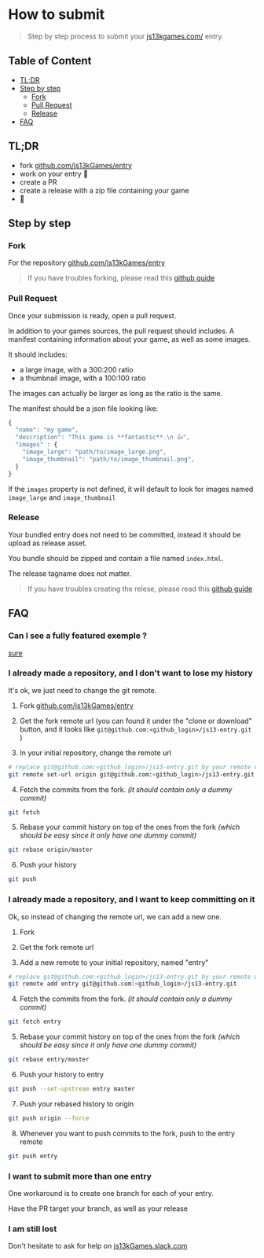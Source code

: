 # How to submit

> Step by step process to submit your [js13kgames.com/](https://js13kgames.com/) entry.

## Table of Content

- [TL;DR](#TL;DR)
- [Step by step](#step-by-step)
  - [Fork](#fork)
  - [Pull Request](#pull-request)
  - [Release](#release)
- [FAQ](#FAQ)

## TL;DR

- fork [github.com/js13kGames/entry](https://github.com/js13kGames/entry)
- work on your entry 👷
- create a PR
- create a release with a zip file containing your game
- 🍹

## Step by step

### Fork

For the repository [github.com/js13kGames/entry](https://github.com/js13kGames/entry)

> If you have troubles forking, please read this [github guide](https://help.github.com/en/articles/fork-a-repo)

### Pull Request

Once your submission is ready, open a pull request.

In addition to your games sources, the pull request should includes. A manifest containing information about your game, as well as some images.

It should includes: 
- a large image, with a 300:200 ratio
- a thumbnail image, with a 100:100 ratio

The images can actually be larger as long as the ratio is the same.

The manifest should be a json file looking like:
```javascript
{
  "name": "my game",
  "description": "This game is **fantastic**.\n 👍",
  "images" : {
    "image_large": "path/to/image_large.png",
    "image_thumbnail": "path/to/image_thumbnail.png",
  }
}
```

If the `images` property is not defined, it will default to look for images named `image_large` and `image_thumbnail`

### Release

Your bundled entry does not need to be committed, instead it should be upload as release asset.

You bundle should be zipped and contain a file named `index.html`.

The release tagname does not matter.

> If you have troubles creating the relese, please read this [github guide](https://help.github.com/en/articles/creating-releases)


## FAQ

### Can I see a fully featured exemple ?

[sure ](https://github.com/js13kGames/entry/pull/13)

### I already made a repository, and I don't want to lose my history

It's ok, we just need to change the git remote.

1. Fork [github.com/js13kGames/entry](https://github.com/js13kGames/entry)

2. Get the fork remote url (you can found it under the "clone or download" button, and it looks like `git@github.com:<github_login>/js13-entry.git` )

3. In your initial repository, change the remote url

  ```bash
  # replace git@github.com:<github_login>/js13-entry.git by your remote url
  git remote set-url origin git@github.com:<github_login>/js13-entry.git
```

4. Fetch the commits from the fork. _(it should contain only a dummy commit)_

  ```bash
  git fetch
  ```

5. Rebase your commit history on top of the ones from the fork _(which should be easy since it only have one dummy commit)_

  ```bash
  git rebase origin/master
  ```

6. Push your history

  ```bash
  git push
  ```

### I already made a repository, and I want to keep committing on it

Ok, so instead of changing the remote url, we can add a new one.

1. Fork

2. Get the fork remote url

3. Add a new remote to your initial repository, named "entry"

  ```bash
  # replace git@github.com:<github_login>/js13-entry.git by your remote url
  git remote add entry git@github.com:<github_login>/js13-entry.git
```

4. Fetch the commits from the fork. _(it should contain only a dummy commit)_

  ```bash
  git fetch entry
  ```

5. Rebase your commit history on top of the ones from the fork _(which should be easy since it only have one dummy commit)_

  ```bash
  git rebase entry/master
  ```

6. Push your history to entry

  ```bash
  git push --set-upstream entry master
  ```

7. Push your rebased history to origin

  ```bash
  git push origin --force
  ```

8. Whenever you want to push commits to the fork, push to the entry remote

  ```bash
  git push entry
  ```

### I want to submit more than one entry

One workaround is to create one branch for each of your entry.

Have the PR target your branch, as well as your release


### I am still lost

Don't hesitate to ask for help on [js13kGames.slack.com](http://js13kGames.slack.com)